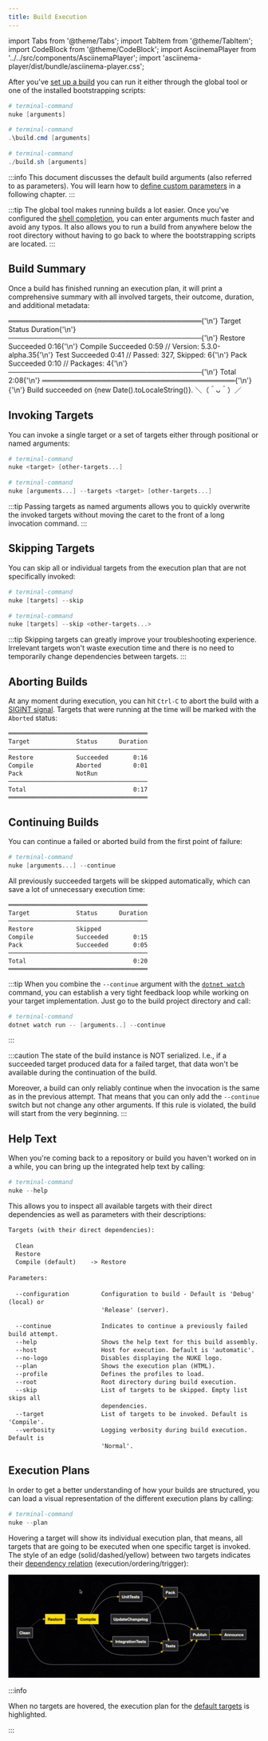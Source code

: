 ```yaml
---
title: Build Execution
---
```


import Tabs from '@theme/Tabs';
import TabItem from '@theme/TabItem';
import CodeBlock from '@theme/CodeBlock';
import AsciinemaPlayer from '../../src/components/AsciinemaPlayer';
import 'asciinema-player/dist/bundle/asciinema-player.css';

After you've [set up a build](02-setup.md) you can run it either through the global tool or one of the installed bootstrapping scripts:

<Tabs>
  <TabItem value="global-tool" label="Global Tool" default>

```powershell
# terminal-command
nuke [arguments]
```

  </TabItem>
  <TabItem value="windows" label="Windows" default>

```powershell
# terminal-command
.\build.cmd [arguments]
```

  </TabItem>
  <TabItem value="linux" label="Linux" default>

```powershell
# terminal-command
./build.sh [arguments]
```

</TabItem>
</Tabs>

:::info
This document discusses the default build arguments (also referred to as parameters). You will learn how to [define custom parameters](../02-fundamentals/06-parameters.md) in a following chapter.
:::

:::tip
The global tool makes running builds a lot easier. Once you've configured the [shell completion](../06-global-tool/00-shell-completion.md), you can enter arguments much faster and avoid any typos. It also allows you to run a build from anywhere below the root directory without having to go back to where the bootstrapping scripts are located.
:::

## Build Summary

Once a build has finished running an execution plan, it will print a comprehensive summary with all involved targets, their outcome, duration, and additional metadata:

<CodeBlock>
═══════════════════════════════════════{'\n'}
Target             Status      Duration{'\n'}
───────────────────────────────────────{'\n'}
Restore            Succeeded       0:16{'\n'}
Compile            Succeeded       0:59   // Version: 5.3.0-alpha.35{'\n'}
Test               Succeeded       0:41   // Passed: 327, Skipped: 6{'\n'}
Pack               Succeeded       0:10   // Packages: 4{'\n'}
───────────────────────────────────────{'\n'}
Total                              2:08{'\n'}
═══════════════════════════════════════{'\n'}
{'\n'}
Build succeeded on {new Date().toLocaleString()}. ＼（＾ᴗ＾）／
</CodeBlock>

[//]: # (## Default Parameters)
[//]: # ()
[//]: # (| Parameter     | Comment                                                   |)
[//]: # (|:--------------|:----------------------------------------------------------|)
[//]: # (| `--target`    | List of targets to be invoked                             |)
[//]: # (| `--skip`      | List of targets to be skipped &#40;empty for all non-invoked&#41; |)
[//]: # (| `--help`      | Shows the help text                                       |)
[//]: # (| `--host`      | Forcefully sets the `Host` implementation                 |)
[//]: # (| `--profile`   | List of `parameters.<name>.json` files to load            |)
[//]: # (| `--plan`      | Shows the HTML dependency graph                           |)
[//]: # (| `--verbosity` | Sets the verbosity used for logging                       |)
[//]: # (| `--continue`  | Continues the build from last point of failure            |)
[//]: # (| `--root`      | Forcefully sets the root directory                        |)

## Invoking Targets

You can invoke a single target or a set of targets either through positional or named arguments:

<Tabs>
  <TabItem value="positional-argument" label="Positional Argument" default>

```powershell
# terminal-command
nuke <target> [other-targets...]
```

  </TabItem>
  <TabItem value="named-argument" label="Named Argument">

```powershell
# terminal-command
nuke [arguments...] --targets <target> [other-targets...]
```

  </TabItem>
</Tabs>

:::tip
Passing targets as named arguments allows you to quickly overwrite the invoked targets without moving the caret to the front of a long invocation command.
:::

## Skipping Targets

You can skip all or individual targets from the execution plan that are not specifically invoked:

<Tabs>
  <TabItem value="skip-all" label="Skipping All Targets" default>

```powershell
# terminal-command
nuke [targets] --skip
```

  </TabItem>
  <TabItem value="skip-individual" label="Skipping Individual Targets">

```powershell
# terminal-command
nuke [targets] --skip <other-targets...>
```

  </TabItem>
</Tabs>

:::tip
Skipping targets can greatly improve your troubleshooting experience. Irrelevant targets won't waste execution time and there is no need to temporarily change dependencies between targets.
:::

## Aborting Builds

At any moment during execution, you can hit `Ctrl-C` to abort the build with a [SIGINT signal](https://docs.microsoft.com/en-us/windows/console/ctrl-c-and-ctrl-break-signals). Targets that were running at the time will be marked with the `Aborted` status:

```
═══════════════════════════════════════
Target             Status      Duration
───────────────────────────────────────
Restore            Succeeded       0:16
Compile            Aborted         0:01
Pack               NotRun
───────────────────────────────────────
Total                              0:17
═══════════════════════════════════════
```

## Continuing Builds

You can continue a failed or aborted build from the first point of failure:

```powershell
# terminal-command
nuke [arguments...] --continue
```

All previously succeeded targets will be skipped automatically, which can save a lot of unnecessary execution time:

```
═══════════════════════════════════════
Target             Status      Duration
───────────────────────────────────────
Restore            Skipped
Compile            Succeeded       0:15
Pack               Succeeded       0:05
───────────────────────────────────────
Total                              0:20
═══════════════════════════════════════
```

:::tip
When you combine the `--continue` argument with the [`dotnet watch`](https://docs.microsoft.com/dotnet/core/tools/dotnet-watch) command, you can establish a very tight feedback loop while working on your target implementation. Just go to the build project directory and call:

```powershell
# terminal-command
dotnet watch run -- [arguments..] --continue
```
:::

:::caution
The state of the build instance is NOT serialized. I.e., if a succeeded target produced data for a failed target, that data won't be available during the continuation of the build.

Moreover, a build can only reliably continue when the invocation is the same as in the previous attempt. That means that you can only add the `--continue` switch but not change any other arguments. If this rule is violated, the build will start from the very beginning.
:::

## Help Text

When you're coming back to a repository or build you haven't worked on in a while, you can bring up the integrated help text by calling:

```powershell
# terminal-command
nuke --help
```

This allows you to inspect all available targets with their direct dependencies as well as parameters with their descriptions:

```text
Targets (with their direct dependencies):

  Clean
  Restore
  Compile (default)    -> Restore

Parameters:

  --configuration         Configuration to build - Default is 'Debug' (local) or
                          'Release' (server).

  --continue              Indicates to continue a previously failed build attempt.
  --help                  Shows the help text for this build assembly.
  --host                  Host for execution. Default is 'automatic'.
  --no-logo               Disables displaying the NUKE logo.
  --plan                  Shows the execution plan (HTML).
  --profile               Defines the profiles to load.
  --root                  Root directory during build execution.
  --skip                  List of targets to be skipped. Empty list skips all
                          dependencies.
  --target                List of targets to be invoked. Default is 'Compile'.
  --verbosity             Logging verbosity during build execution. Default is
                          'Normal'.
```

## Execution Plans

In order to get a better understanding of how your builds are structured, you can load a visual representation of the different execution plans by calling:

```powershell
# terminal-command
nuke --plan
```

Hovering a target will show its individual execution plan, that means, all targets that are going to be executed when one specific target is invoked. The style of an edge (solid/dashed/yellow) between two targets indicates their [dependency relation](../02-fundamentals/05-targets.md#dependencies) (execution/ordering/trigger):

![Visualizing Execution Plans](plan.gif)

:::info

When no targets are hovered, the execution plan for the [default targets](../02-fundamentals/04-builds.md) is highlighted.

:::

